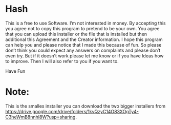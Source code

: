 # Hash

This is a free to use Software. I’m not interested in money.
By accepting this you agree not to copy this program to pretend to be your own. You agree that you can upload this installer or the file that is installed but then additional this Agreement and the Creator information.
I hope this program can help you and please notice that I made this because of fun. So please don’t think you could expect any answers on complaints and please don’t even try. But if it doesn’t work please let me know or if you have Ideas how to improve. Then I will also refer to you if you want to.

Have Fun

# Note:
This is the smalles installer you can download the two bigger installers from https://drive.google.com/drive/folders/1kvQzyC14O83XOgTy4-C3heWmB8nnhI8W?usp=sharing.

